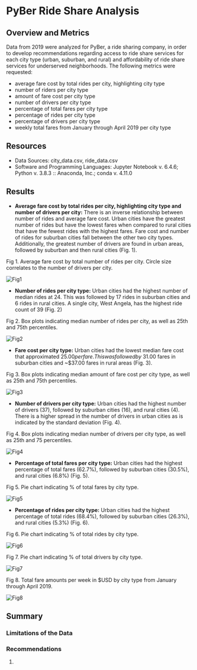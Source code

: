 # PyBer Ride Share Analysis
## Overview and Metrics
Data from 2019 were analyzed for PyBer, a ride sharing company, in order to develop recommendations regarding access to ride share services for each city type (urban, suburban, and rural) and affordability of ride share services for underserved neighborhoods.  The following metrics were requested:
  - average fare cost by total rides per city, highlighting city type
  - number of riders per city type 
  - amount of fare cost per city type
  - number of drivers per city type 
  - percentage of total fares per city type 
  - percentage of rides per city type 
  - percentage of drivers per city type 
  - weekly total fares from January through April 2019 per city type   


## Resources
- Data Sources: city_data.csv, ride_data.csv
- Software and Programming Languages: Jupyter Notebook v. 6.4.6; Python v. 3.8.3 :: Anaconda, Inc.; conda v. 4.11.0

## Results
  - **Average fare cost by total rides per city, highlighting city type and number of drivers per city:**  There is an inverse relationship between number of rides and average fare cost.  Urban cities have the greatest number of rides but have the lowest fares when compared to rural cities that have the fewest rides with the highest fares.  Fare cost and number of rides for suburban cities fall between the other two city types.  Additionally, the greatest number of drivers are found in urban areas, followed by suburban and then rural cities (Fig. 1).

Fig 1. Average fare cost by total number of rides per city.  Circle size correlates to the number of drivers per city.

![Fig1](https://user-images.githubusercontent.com/95387273/150434172-9a7b218f-b10f-45a1-8e08-dba052291994.png)

  - **Number of rides per city type:**  Urban cities had the highest number of median rides at 24.  This was followed by 17 rides in suburban cities and 6 rides in rural cities.  A single city, West Angela, has the highest ride count of 39 (Fig. 2) 

Fig 2. Box plots indicating median number of rides per city, as well as 25th and 75th percentiles.
 
![Fig2](https://user-images.githubusercontent.com/95387273/150434203-d4a8a765-9902-4079-8cb6-fef22665092b.png)

  - **Fare cost per city type:**  Urban cities had the lowest median fare cost that approximated $25.00 per fare.  This was followed by ~$31.00 fares in suburban cities and ~$37.00 fares in rural areas (Fig. 3).

Fig 3. Box plots indicating median amount of fare cost per city type, as well as 25th and 75th percentiles.

![Fig3](https://user-images.githubusercontent.com/95387273/150434222-cabc0aa4-d1cf-4093-b85a-43a33b393c0c.png)

  - **Number of drivers per city type:**  Urban cities had the highest number of drivers (37), followed by suburban cities (16), and rural cities (4).  There is a higher spread in the number of drivers in urban cities as is indicated by the standard deviation (Fig. 4).

Fig 4.  Box plots indicating median number of drivers per city type, as well as 25th and 75 percentiles.
 
![Fig4](https://user-images.githubusercontent.com/95387273/150434235-e7c58e0c-0049-4452-82d4-fafd5bb3ce60.png)

  - **Percentage of total fares per city type:** Urban cities had the highest percentage of total fares (62.7%), followed by suburban cities (30.5%), and rural cities (6.8%) (Fig. 5).

Fig 5.  Pie chart indicating % of total fares by city type.
 
![Fig5](https://user-images.githubusercontent.com/95387273/150434253-205a5f36-87e6-487c-b782-929a016db964.png)

  - **Percentage of rides per city type:**  Urban cities had the highest percentage of total rides (68.4%), followed by suburban cities (26.3%), and rural cities (5.3%) (Fig. 6).

Fig 6.  Pie chart indicating % of total rides by city type.

![Fig6](https://user-images.githubusercontent.com/95387273/150434274-d1be0bdb-5ab0-4810-8520-f38d35e4678c.png)


Fig 7.  Pie chart indicating % of total drivers by city type.

![Fig7](https://user-images.githubusercontent.com/95387273/150434281-3b4a6cdc-5651-48a9-83a7-211f1f4ad178.png)


Fig 8.  Total fare amounts per week in $USD by city type from January through April 2019. 


![Fig8](https://user-images.githubusercontent.com/95387273/150434304-cffa52e2-0d99-4045-bb22-ca0d91f66d4a.png)


## Summary

### Limitations of the Data

### Recommendations
  1) 



